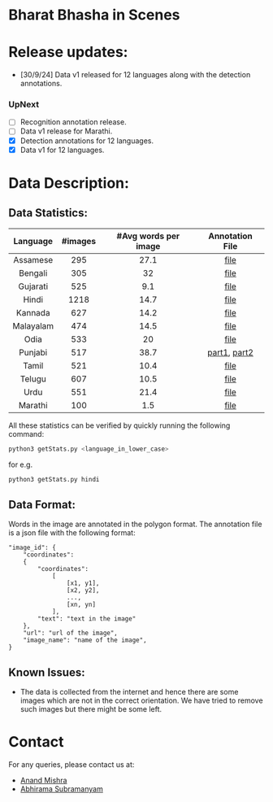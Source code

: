 # Bharat Bhasha in Scenes

[comment]: <> (Add a table with 13 languages and links to its files)

# Release updates:

[comment]: <> (checkbox style release updates with cross ticks for the ones present)

- [30/9/24] Data v1 released for 12 languages along with the detection annotations.

### UpNext
- [ ] Recognition annotation release.
- [ ] Data v1 release for Marathi.
- [x] Detection annotations for 12 languages.
- [x] Data v1 for 12 languages.

# Data Description:
## Data Statistics:

| Language | #images | #Avg words per image | Annotation File |
| :---: | :---: | :---: | :---: |
| Assamese | 295 | 27.1 | [file](files/assamese.json) |
| Bengali | 305 | 32 | [file](files/bengali.json) |
| Gujarati | 525 | 9.1 | [file](files/gujarati.json) |
| Hindi | 1218 | 14.7 | [file](files/hindi.json) |
| Kannada | 627 | 14.2 | [file](files/kannada.json) |
| Malayalam | 474 | 14.5 | [file](files/malayalam.json) |
| Odia | 533 | 20 | [file](files/odia.json) |
| Punjabi | 517 | 38.7 | [part1](files/punjabi_part1.json), [part2](files/punjabi_part2.json) |
| Tamil | 521 | 10.4 | [file](files/tamil.json) |
| Telugu | 607 | 10.5 | [file](files/telugu.json) |
| Urdu | 551 | 21.4 | [file](files/urdu.json) |
| Marathi | 100 | 1.5 | [file]() |


All these statistics can be verified by quickly running the following command:

```bash
python3 getStats.py <language_in_lower_case>
```

for e.g.
```bash
python3 getStats.py hindi
```

## Data Format:
Words in the image are annotated in the polygon format. The annotation file is a json file with the following format:
```
"image_id": {
    "coordinates": 
    {
        "coordinates":
            [
                [x1, y1],
                [x2, y2],
                ...,
                [xn, yn]
            ],
        "text": "text in the image"
    },
    "url": "url of the image",
    "image_name": "name of the image",
}
```

## Known Issues:
- The data is collected from the internet and hence there are some images which are not in the correct orientation. We have tried to remove such images but there might be some left. 

# Contact
For any queries, please contact us at:
- [Anand Mishra](mailto:mishra@iitj.ac.in)
- [Abhirama Subramanyam](mailto:penamakuri.1@iitj.ac.in)
